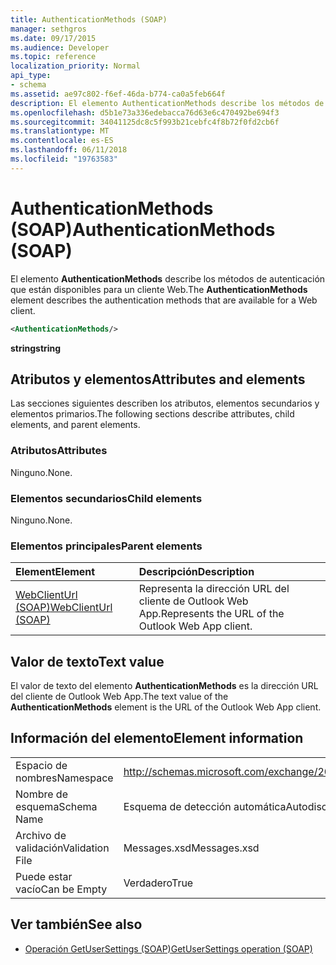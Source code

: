 ```yaml
---
title: AuthenticationMethods (SOAP)
manager: sethgros
ms.date: 09/17/2015
ms.audience: Developer
ms.topic: reference
localization_priority: Normal
api_type:
- schema
ms.assetid: ae97c802-f6ef-46da-b774-ca0a5feb664f
description: El elemento AuthenticationMethods describe los métodos de autenticación que están disponibles para un cliente Web.
ms.openlocfilehash: d5b1e73a336edebacca76d63e6c470492be694f3
ms.sourcegitcommit: 34041125dc8c5f993b21cebfc4f8b72f0fd2cb6f
ms.translationtype: MT
ms.contentlocale: es-ES
ms.lasthandoff: 06/11/2018
ms.locfileid: "19763583"
---
```

# <a name="authenticationmethods-soap"></a><span data-ttu-id="88be2-103">AuthenticationMethods (SOAP)</span><span class="sxs-lookup"><span data-stu-id="88be2-103">AuthenticationMethods (SOAP)</span></span>

<span data-ttu-id="88be2-104">El elemento **AuthenticationMethods** describe los métodos de autenticación que están disponibles para un cliente Web.</span><span class="sxs-lookup"><span data-stu-id="88be2-104">The **AuthenticationMethods** element describes the authentication methods that are available for a Web client.</span></span> 
  
```XML
<AuthenticationMethods/>
```

 <span data-ttu-id="88be2-105">**string**</span><span class="sxs-lookup"><span data-stu-id="88be2-105">**string**</span></span>
## <a name="attributes-and-elements"></a><span data-ttu-id="88be2-106">Atributos y elementos</span><span class="sxs-lookup"><span data-stu-id="88be2-106">Attributes and elements</span></span>

<span data-ttu-id="88be2-107">Las secciones siguientes describen los atributos, elementos secundarios y elementos primarios.</span><span class="sxs-lookup"><span data-stu-id="88be2-107">The following sections describe attributes, child elements, and parent elements.</span></span>
  
### <a name="attributes"></a><span data-ttu-id="88be2-108">Atributos</span><span class="sxs-lookup"><span data-stu-id="88be2-108">Attributes</span></span>

<span data-ttu-id="88be2-109">Ninguno.</span><span class="sxs-lookup"><span data-stu-id="88be2-109">None.</span></span>
  
### <a name="child-elements"></a><span data-ttu-id="88be2-110">Elementos secundarios</span><span class="sxs-lookup"><span data-stu-id="88be2-110">Child elements</span></span>

<span data-ttu-id="88be2-111">Ninguno.</span><span class="sxs-lookup"><span data-stu-id="88be2-111">None.</span></span>
  
### <a name="parent-elements"></a><span data-ttu-id="88be2-112">Elementos principales</span><span class="sxs-lookup"><span data-stu-id="88be2-112">Parent elements</span></span>

|<span data-ttu-id="88be2-113">**Element**</span><span class="sxs-lookup"><span data-stu-id="88be2-113">**Element**</span></span>|<span data-ttu-id="88be2-114">**Descripción**</span><span class="sxs-lookup"><span data-stu-id="88be2-114">**Description**</span></span>|
|:-----|:-----|
|[<span data-ttu-id="88be2-115">WebClientUrl (SOAP)</span><span class="sxs-lookup"><span data-stu-id="88be2-115">WebClientUrl (SOAP)</span></span>](webclienturl-soap.md) <br/> |<span data-ttu-id="88be2-116">Representa la dirección URL del cliente de Outlook Web App.</span><span class="sxs-lookup"><span data-stu-id="88be2-116">Represents the URL of the Outlook Web App client.</span></span>  <br/> |
   
## <a name="text-value"></a><span data-ttu-id="88be2-117">Valor de texto</span><span class="sxs-lookup"><span data-stu-id="88be2-117">Text value</span></span>

<span data-ttu-id="88be2-118">El valor de texto del elemento **AuthenticationMethods** es la dirección URL del cliente de Outlook Web App.</span><span class="sxs-lookup"><span data-stu-id="88be2-118">The text value of the **AuthenticationMethods** element is the URL of the Outlook Web App client.</span></span> 
  
## <a name="element-information"></a><span data-ttu-id="88be2-119">Información del elemento</span><span class="sxs-lookup"><span data-stu-id="88be2-119">Element information</span></span>

|||
|:-----|:-----|
|<span data-ttu-id="88be2-120">Espacio de nombres</span><span class="sxs-lookup"><span data-stu-id="88be2-120">Namespace</span></span>  <br/> |http://schemas.microsoft.com/exchange/2010/Autodiscover  <br/> |
|<span data-ttu-id="88be2-121">Nombre de esquema</span><span class="sxs-lookup"><span data-stu-id="88be2-121">Schema Name</span></span>  <br/> |<span data-ttu-id="88be2-122">Esquema de detección automática</span><span class="sxs-lookup"><span data-stu-id="88be2-122">Autodiscover schema</span></span>  <br/> |
|<span data-ttu-id="88be2-123">Archivo de validación</span><span class="sxs-lookup"><span data-stu-id="88be2-123">Validation File</span></span>  <br/> |<span data-ttu-id="88be2-124">Messages.xsd</span><span class="sxs-lookup"><span data-stu-id="88be2-124">Messages.xsd</span></span>  <br/> |
|<span data-ttu-id="88be2-125">Puede estar vacío</span><span class="sxs-lookup"><span data-stu-id="88be2-125">Can be Empty</span></span>  <br/> |<span data-ttu-id="88be2-126">Verdadero</span><span class="sxs-lookup"><span data-stu-id="88be2-126">True</span></span>  <br/> |
   
## <a name="see-also"></a><span data-ttu-id="88be2-127">Ver también</span><span class="sxs-lookup"><span data-stu-id="88be2-127">See also</span></span>

- [<span data-ttu-id="88be2-128">Operación GetUserSettings (SOAP)</span><span class="sxs-lookup"><span data-stu-id="88be2-128">GetUserSettings operation (SOAP)</span></span>](getusersettings-operation-soap.md)

